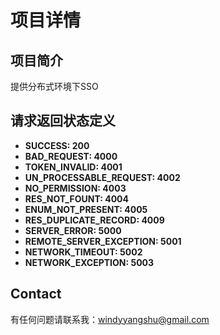 # 项目详情

## 项目简介
提供分布式环境下SSO

## 请求返回状态定义
* **SUCCESS: 200**
* **BAD_REQUEST: 4000**
* **TOKEN_INVALID: 4001**
* **UN_PROCESSABLE_REQUEST: 4002**
* **NO_PERMISSION: 4003**
* **RES_NOT_FOUNT: 4004**
* **ENUM_NOT_PRESENT: 4005**
* **RES_DUPLICATE_RECORD: 4009**
* **SERVER_ERROR: 5000**
* **REMOTE_SERVER_EXCEPTION: 5001**
* **NETWORK_TIMEOUT: 5002**
* **NETWORK_EXCEPTION: 5003**

## Contact
有任何问题请联系我：windyyangshu@gmail.com